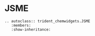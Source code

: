 # JSME

```{eval-rst}
.. autoclass:: trident_chemwidgets.JSME
   :members:
   :show-inheritance:
```
